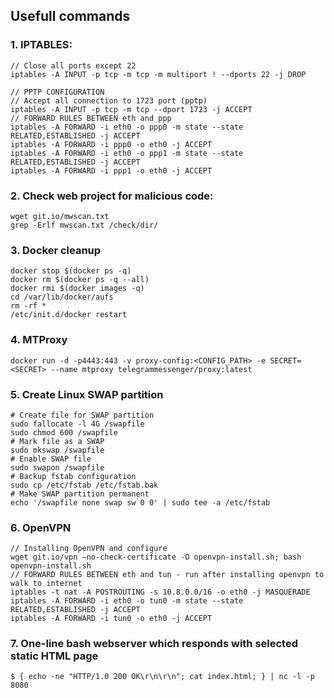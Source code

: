 ## Usefull commands
### 1. IPTABLES:
```
// Close all ports except 22
iptables -A INPUT -p tcp -m tcp -m multiport ! --dports 22 -j DROP

// PPTP CONFIGURATION
// Accept all connection to 1723 port (pptp)
iptables -A INPUT -p tcp -m tcp --dport 1723 -j ACCEPT
// FORWARD RULES BETWEEN eth and ppp
iptables -A FORWARD -i eth0 -o ppp0 -m state --state RELATED,ESTABLISHED -j ACCEPT
iptables -A FORWARD -i ppp0 -o eth0 -j ACCEPT
iptables -A FORWARD -i eth0 -o ppp1 -m state --state RELATED,ESTABLISHED -j ACCEPT
iptables -A FORWARD -i ppp1 -o eth0 -j ACCEPT
```

### 2. Check web project for malicious code:
```
wget git.io/mwscan.txt
grep -Erlf mwscan.txt /check/dir/
```

### 3. Docker cleanup
```
docker stop $(docker ps -q)
docker rm $(docker ps -q --all)
docker rmi $(docker images -q)
cd /var/lib/docker/aufs
rm -rf *
/etc/init.d/docker restart
```

### 4. MTProxy
```
docker run -d -p4443:443 -v proxy-config:<CONFIG_PATH> -e SECRET=<SECRET> --name mtproxy telegrammessenger/proxy:latest
```

### 5. Create Linux SWAP partition
```
# Create file for SWAP partition
sudo fallocate -l 4G /swapfile
sudo chmod 600 /swapfile
# Mark file as a SWAP
sudo mkswap /swapfile
# Enable SWAP file
sudo swapon /swapfile
# Backup fstab configuration
sudo cp /etc/fstab /etc/fstab.bak
# Make SWAP partition permanent
echo '/swapfile none swap sw 0 0' | sudo tee -a /etc/fstab
```

### 6. OpenVPN
```
// Installing OpenVPN and configure 
wget git.io/vpn —no-check-certificate -O openvpn-install.sh; bash openvpn-install.sh
// FORWARD RULES BETWEEN eth and tun - run after installing openvpn to walk to internet
iptables -t nat -A POSTROUTING -s 10.8.0.0/16 -o eth0 -j MASQUERADE
iptables -A FORWARD -i eth0 -o tun0 -m state --state RELATED,ESTABLISHED -j ACCEPT
iptables -A FORWARD -i tun0 -o eth0 -j ACCEPT
```
### 7. One-line bash webserver which responds with selected static HTML page
```
$ { echo -ne "HTTP/1.0 200 OK\r\n\r\n"; cat index.html; } | nc -l -p 8080
```
